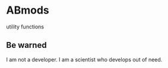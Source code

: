 # ABmods
utility functions

## Be warned 
I am not a developer. I am a scientist who develops out of need. 
